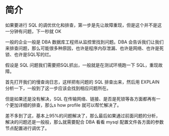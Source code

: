 # 简介



如果要进行 SQL 的调优优化和排查，第一步是先让故障重现，但是这个并不是这一分钟有问题，下一秒就 OK





一般的企业一般是 DBA 数据库工程师从监控里找到问题。DBA 会告诉我们让我们来排查问题，那么可能很多种原因，也许是程序内存泄漏、也许是网络、也许是死锁、也许是SQL写的烂。

假设是 SQL 问题我们需要把SQL抓出，一般就是在测试环境跑一下 SQL，重现故障。

首先打开我们的慢查询日志，这样把有问题的 SQL 排查出来，然后用 EXPLAIN 分析一下，一般到了这一步应该会找到相应问题所在。

但是如果还是没有解决，SQL 在传输网络、链接、是否是死锁等各方面都再有一个更加详细的排查，那么s how profile 就可以帮忙解决了。

差不多到了这，基本上95%的问题解决了，那么最后如果通过前面问题的分析，解决的问题还是一般般，那么就需要配合 DBA 看看 mysql 配置文件各方面的参数节点配置进行调优了。